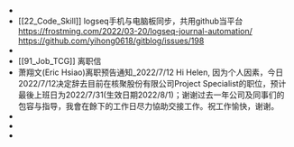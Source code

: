 -
- [[22_Code_Skill]]
  logseq手机与电脑板同步，共用github当平台
  https://frostming.com/2022/03-20/logseq-journal-automation/
  https://github.com/yihong0618/gitblog/issues/198
-
- [[91_Job_TCG]]
  离职信
- 萧翔文(Eric Hsiao)离职预告通知_2022/7/12
  Hi Helen,
  因为个人因素，今日2022/7/12决定辞去目前在核聚股份有限公司Project Specialist的职位，预计最後上班日为2022/7/31(生效日期2022/8/1)；谢谢过去一年公司及同事们的包容与指导，我會在餘下的工作日尽力協助交接工作。祝工作愉快，谢谢。
-
-
-